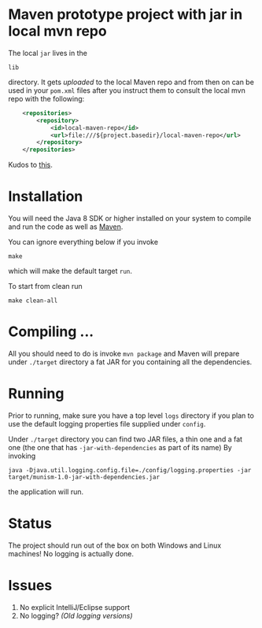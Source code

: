 # Maven prototype project with jar in local mvn repo

The local `jar` lives in the

    lib

directory. It gets *uploaded* to the local Maven repo and from then on
can be used in your `pom.xml` files after you instruct them to consult
the local mvn repo with the following:

```xml
    <repositories>
        <repository>
            <id>local-maven-repo</id>
            <url>file:///${project.basedir}/local-maven-repo</url>
        </repository>
    </repositories>
```

Kudos to [this](https://stackoverflow.com/a/36602256).


# Installation

You will need the Java 8 SDK or higher installed on your system to
compile and run the code as well as [Maven](https://maven.apache.org/).

You can ignore everything below if you invoke

    make

which will make the default target `run`.

To start from clean run

    make clean-all


# Compiling ...

All you should need to do is invoke `mvn package` and Maven will prepare under
`./target` directory a fat JAR for you containing all the dependencies. 


# Running

Prior to running, make sure you have a top level `logs` directory if you plan to
use the default logging properties file supplied under `config`.

Under `./target` directory you can find two JAR files, a thin one and a fat one
(the one that has `-jar-with-dependencies` as part of its name) By invoking

    java -Djava.util.logging.config.file=./config/logging.properties -jar target/munism-1.0-jar-with-dependencies.jar

the application will run.


# Status

The project should run out of the box on both Windows and Linux machines!
No logging is actually done.


# Issues

   1. No explicit IntelliJ/Eclipse support
   1. No logging? *(Old logging versions)*



